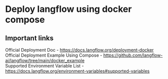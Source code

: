 # Deploy langflow using docker compose

## Important links
Official Deployment Doc - https://docs.langflow.org/deployment-docker  
Official Deployment Example Using Compose - https://github.com/langflow-ai/langflow/tree/main/docker_example  
Supported Environment Variable List - https://docs.langflow.org/environment-variables#supported-variables
